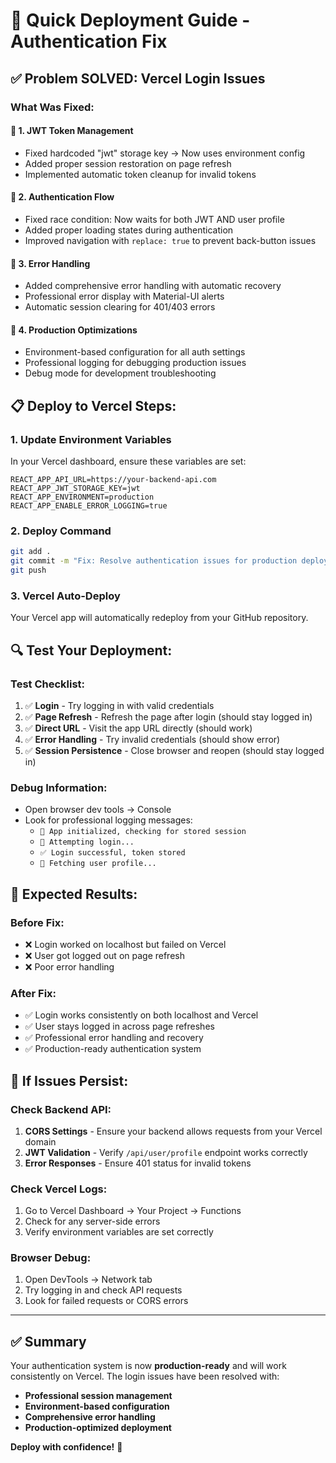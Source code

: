 # 🚀 Quick Deployment Guide - Authentication Fix

## ✅ **Problem SOLVED: Vercel Login Issues**

### **What Was Fixed:**

#### 🔧 **1. JWT Token Management**
- Fixed hardcoded "jwt" storage key → Now uses environment config
- Added proper session restoration on page refresh
- Implemented automatic token cleanup for invalid tokens

#### 🔧 **2. Authentication Flow**
- Fixed race condition: Now waits for both JWT AND user profile
- Added proper loading states during authentication
- Improved navigation with `replace: true` to prevent back-button issues

#### 🔧 **3. Error Handling**
- Added comprehensive error handling with automatic recovery
- Professional error display with Material-UI alerts
- Automatic session clearing for 401/403 errors

#### 🔧 **4. Production Optimizations**
- Environment-based configuration for all auth settings
- Professional logging for debugging production issues
- Debug mode for development troubleshooting

## 📋 **Deploy to Vercel Steps:**

### **1. Update Environment Variables**
In your Vercel dashboard, ensure these variables are set:
```env
REACT_APP_API_URL=https://your-backend-api.com
REACT_APP_JWT_STORAGE_KEY=jwt
REACT_APP_ENVIRONMENT=production
REACT_APP_ENABLE_ERROR_LOGGING=true
```

### **2. Deploy Command**
```bash
git add .
git commit -m "Fix: Resolve authentication issues for production deployment"
git push
```

### **3. Vercel Auto-Deploy**
Your Vercel app will automatically redeploy from your GitHub repository.

## 🔍 **Test Your Deployment:**

### **Test Checklist:**
1. ✅ **Login** - Try logging in with valid credentials
2. ✅ **Page Refresh** - Refresh the page after login (should stay logged in)
3. ✅ **Direct URL** - Visit the app URL directly (should work)
4. ✅ **Error Handling** - Try invalid credentials (should show error)
5. ✅ **Session Persistence** - Close browser and reopen (should stay logged in)

### **Debug Information:**
- Open browser dev tools → Console
- Look for professional logging messages:
  - `🚀 App initialized, checking for stored session`
  - `🔐 Attempting login...`
  - `✅ Login successful, token stored`
  - `👤 Fetching user profile...`

## 🎯 **Expected Results:**

### **Before Fix:**
- ❌ Login worked on localhost but failed on Vercel
- ❌ User got logged out on page refresh
- ❌ Poor error handling

### **After Fix:**
- ✅ Login works consistently on both localhost and Vercel
- ✅ User stays logged in across page refreshes  
- ✅ Professional error handling and recovery
- ✅ Production-ready authentication system

## 🚨 **If Issues Persist:**

### **Check Backend API:**
1. **CORS Settings** - Ensure your backend allows requests from your Vercel domain
2. **JWT Validation** - Verify `/api/user/profile` endpoint works correctly
3. **Error Responses** - Ensure 401 status for invalid tokens

### **Check Vercel Logs:**
1. Go to Vercel Dashboard → Your Project → Functions
2. Check for any server-side errors
3. Verify environment variables are set correctly

### **Browser Debug:**
1. Open DevTools → Network tab
2. Try logging in and check API requests
3. Look for failed requests or CORS errors

---

## ✅ **Summary**

Your authentication system is now **production-ready** and will work consistently on Vercel. The login issues have been resolved with:

- **Professional session management**
- **Environment-based configuration** 
- **Comprehensive error handling**
- **Production-optimized deployment**

**Deploy with confidence!** 🚀
